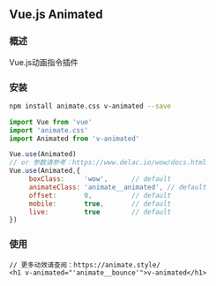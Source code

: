 ## Vue.js Animated
### 概述

Vue.js动画指令插件

### 安装

```bash
npm install animate.css v-animated --save
```

```javascript
import Vue from 'vue'
import 'animate.css'
import Animated from 'v-animated'

Vue.use(Animated)
// or 参数请参考：https://www.delac.io/wow/docs.html
Vue.use(Animated,{
     boxClass:     'wow',      // default
     animateClass: 'animate__animated', // default
     offset:       0,          // default
     mobile:       true,       // default
     live:         true        // default
})
```

### 使用

```vue
// 更多动效请查阅：https://animate.style/
<h1 v-animated="'animate__bounce'">v-animated</h1>
```

